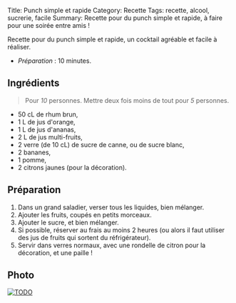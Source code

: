 Title: Punch simple et rapide
Category: Recette
Tags: recette, alcool, sucrerie, facile
Summary: Recette pour du punch simple et rapide, à faire pour une soirée entre amis !

Recette pour du punch simple et rapide, un cocktail agréable et facile à réaliser.

- *Préparation* : 10 minutes.

## Ingrédients
> Pour *10* personnes.
> Mettre deux fois moins de tout pour *5* personnes.

- 50 cL de rhum brun,
- 1 L de jus d'orange,
- 1 L de jus d'ananas,
- 2 L de jus multi-fruits,
- 2 verre (de 10 cL) de sucre de canne, ou de sucre blanc,
- 2 bananes,
- 1 pomme,
- 2 citrons jaunes (pour la décoration).

## Préparation
1. Dans un grand saladier, verser tous les liquides, bien mélanger.
2. Ajouter les fruits, coupés en petits morceaux.
3. Ajouter le sucre, et bien mélanger.
4. Si possible, réserver au frais au moins 2 heures (ou alors il faut utiliser des jus de fruits qui sortent du réfrigérateur).
5. Servir dans verres normaux, avec une rondelle de citron pour la décoration, et une paille !

## Photo
[![TODO]({static}images/blank.png)](#)
